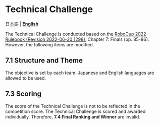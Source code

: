 # Technical Challenge

[日本語](./tc_ja.md) | [**English**](./tc_en.md)

The Technical Challenge is conducted based on the
[RoboCup 2022 Rulebook (Revision 2022-06-30 1298)](https://athome.robocup.org/wp-content/uploads/2022_rulebook.pdf), Chapter 7: Finals (pp. 85-86). However, the following items are modified.

## 7.1 Structure and Theme

The objective is set by each team. Japanese and English languages are allowed to be used.

## 7.3 Scoring

The score of the Technical Challenge is not to be reflected in the competition score. The Technical Challenge is scored and awarded individually. Therefore, **7.4 Final Ranking and Winner** are invalid.
